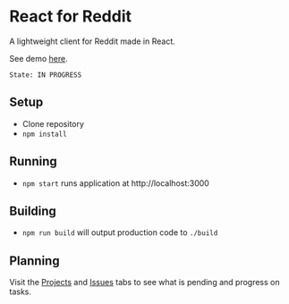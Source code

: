 # React for Reddit

A lightweight client for Reddit made in React.

See demo [here](https://psande.github.io/react-for-reddit/).

`State: IN PROGRESS`

## Setup

- Clone repository
- `npm install`

## Running
- `npm start` runs application at http://localhost:3000

## Building
- `npm run build` will output production code to `./build`

## Planning
Visit the [Projects](https://github.com/psande/react-for-reddit/projects) and [Issues](https://github.com/psande/react-for-reddit/issues) tabs to see what is pending and progress on tasks.
